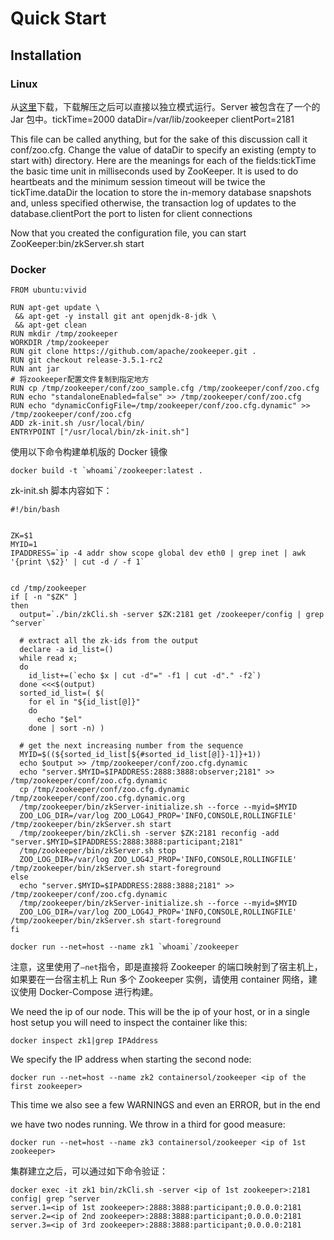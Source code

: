 # Quick Start

## Installation

### Linux

从[这里](http://zookeeper.apache.org/releases.html)下载，下载解压之后可以直接以独立模式运行。Server 被包含在了一个的 Jar 包中。tickTime=2000 dataDir=/var/lib/zookeeper clientPort=2181

This file can be called anything, but for the sake of this discussion call it conf/zoo.cfg. Change the value of dataDir to specify an existing (empty to start with) directory. Here are the meanings for each of the fields:tickTime the basic time unit in milliseconds used by ZooKeeper. It is used to do heartbeats and the minimum session timeout will be twice the tickTime.dataDir the location to store the in-memory database snapshots and, unless specified otherwise, the transaction log of updates to the database.clientPort the port to listen for client connections

Now that you created the configuration file, you can start ZooKeeper:bin/zkServer.sh start

### Docker

```shell
FROM ubuntu:vivid

RUN apt-get update \
 && apt-get -y install git ant openjdk-8-jdk \
 && apt-get clean
RUN mkdir /tmp/zookeeper
WORKDIR /tmp/zookeeper
RUN git clone https://github.com/apache/zookeeper.git .
RUN git checkout release-3.5.1-rc2
RUN ant jar
# 将zookeeper配置文件复制到指定地方
RUN cp /tmp/zookeeper/conf/zoo_sample.cfg /tmp/zookeeper/conf/zoo.cfg
RUN echo "standaloneEnabled=false" >> /tmp/zookeeper/conf/zoo.cfg
RUN	echo "dynamicConfigFile=/tmp/zookeeper/conf/zoo.cfg.dynamic" >> /tmp/zookeeper/conf/zoo.cfg
ADD zk-init.sh /usr/local/bin/
ENTRYPOINT ["/usr/local/bin/zk-init.sh"]
```

使用以下命令构建单机版的 Docker 镜像

```
docker build -t `whoami`/zookeeper:latest .
```

zk-init.sh 脚本内容如下：

```shell
#!/bin/bash


ZK=$1
MYID=1
IPADDRESS=`ip -4 addr show scope global dev eth0 | grep inet | awk '{print \$2}' | cut -d / -f 1`


cd /tmp/zookeeper
if [ -n "$ZK" ]
then
  output=`./bin/zkCli.sh -server $ZK:2181 get /zookeeper/config | grep ^server`

  # extract all the zk-ids from the output
  declare -a id_list=()
  while read x;
  do
    id_list+=(`echo $x | cut -d"=" -f1 | cut -d"." -f2`)
  done <<<$(output)
  sorted_id_list=( $(
    for el in "${id_list[@]}"
    do
      echo "$el"
    done | sort -n) )

  # get the next increasing number from the sequence
  MYID=$((${sorted_id_list[${#sorted_id_list[@]}-1]}+1))
  echo $output >> /tmp/zookeeper/conf/zoo.cfg.dynamic
  echo "server.$MYID=$IPADDRESS:2888:3888:observer;2181" >> /tmp/zookeeper/conf/zoo.cfg.dynamic
  cp /tmp/zookeeper/conf/zoo.cfg.dynamic /tmp/zookeeper/conf/zoo.cfg.dynamic.org
  /tmp/zookeeper/bin/zkServer-initialize.sh --force --myid=$MYID
  ZOO_LOG_DIR=/var/log ZOO_LOG4J_PROP='INFO,CONSOLE,ROLLINGFILE' /tmp/zookeeper/bin/zkServer.sh start
  /tmp/zookeeper/bin/zkCli.sh -server $ZK:2181 reconfig -add "server.$MYID=$IPADDRESS:2888:3888:participant;2181"
  /tmp/zookeeper/bin/zkServer.sh stop
  ZOO_LOG_DIR=/var/log ZOO_LOG4J_PROP='INFO,CONSOLE,ROLLINGFILE' /tmp/zookeeper/bin/zkServer.sh start-foreground
else
  echo "server.$MYID=$IPADDRESS:2888:3888;2181" >> /tmp/zookeeper/conf/zoo.cfg.dynamic
  /tmp/zookeeper/bin/zkServer-initialize.sh --force --myid=$MYID
  ZOO_LOG_DIR=/var/log ZOO_LOG4J_PROP='INFO,CONSOLE,ROLLINGFILE' /tmp/zookeeper/bin/zkServer.sh start-foreground
fi
```

```
docker run --net=host --name zk1 `whoami`/zookeeper
```

注意，这里使用了`—net`指令，即是直接将 Zookeeper 的端口映射到了宿主机上，如果要在一台宿主机上 Run 多个 Zookeeper 实例，请使用 container 网络，建议使用 Docker-Compose 进行构建。

We need the ip of our node. This will be the ip of your host, or in a single host setup you will need to inspect the container like this:

```
docker inspect zk1|grep IPAddress
```

We specify the IP address when starting the second node:

```
docker run --net=host --name zk2 containersol/zookeeper <ip of the first zookeeper>
```

This time we also see a few WARNINGS and even an ERROR, but in the end

we have two nodes running. We throw in a third for good measure:

```
docker run --net=host --name zk3 containersol/zookeeper <ip of 1st zookeeper>
```

集群建立之后，可以通过如下命令验证：

```shell
docker exec -it zk1 bin/zkCli.sh -server <ip of 1st zookeeper>:2181 config| grep ^server
server.1=<ip of 1st zookeeper>:2888:3888:participant;0.0.0.0:2181
server.2=<ip of 2nd zookeeper>:2888:3888:participant;0.0.0.0:2181
server.3=<ip of 3rd zookeeper>:2888:3888:participant;0.0.0.0:2181
```
